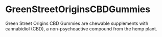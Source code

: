 # GreenStreetOriginsCBDGummies
Green Street Origins CBD Gummies are chewable supplements with cannabidiol (CBD), a non-psychoactive compound from the hemp plant.
